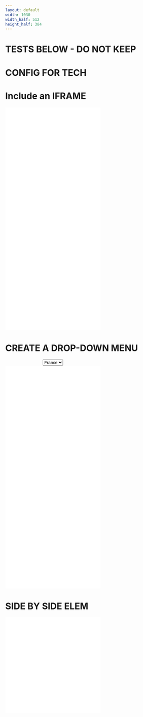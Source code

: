 ```yaml
---
layout: default
width: 1030
width_half: 512
height_half: 384
---
```

# TESTS BELOW - DO NOT KEEP

# CONFIG FOR TECH
<head>
  <style>
  .dropdown-wrapper > div {
    border: 1px solid;
  }
  .dropdown-wrapper-child {
    margin: auto;
    display: flex;
  }
  .dropdown-wrapper-child div {
    flex-grow: 1;
    width: 0;
  }
  .dropdown-wrapper {
    display: inline-block;
  }
  .box2 {
    display:inline-block;
  }
  </style>
</head>

# Include an IFRAME
<div>
  <iframe
    src="img/TimeSliderChoropleth.html"
    height="700"
    width="{{page.width}}"
    frameborder="0"
    scrolling="no"
  ></iframe>
</div>


# CREATE A DROP-DOWN MENU

<div class="dropdown-wrapper">
    <select class="dropdown-wrapper-child" id="TestDropdown">
        <option value="img/TimeSliderChoropleth.html">France</option>
        <option value="">Swiss</option>
    </select>
    <iframe id="diplay_drop" src="img/TimeSliderChoropleth.html" height="700" width="{{page.width}}" frameborder="0" scrolling="no"></iframe>
</div>
<script>
    function loadProjectImage() {
        var img = document.getElementById("diplay_drop");
        img.src = this.value;
        return false;
    }
document.getElementById("TestDropdown").onchange = loadProjectImage;
</script>

# SIDE BY SIDE ELEM

<div class="box2">
    <iframe src="img/TimeSliderChoropleth.html"
    frameborder="0" scrolling="no"
    width="{{page.width_half}}" height="{{page.height_half}}"
    align="left">
    </iframe>
</div>
<div class="box2">
    <iframe src="img/TimeSliderChoropleth.html"
    frameborder="0" scrolling="no"
    width="{{page.width_half}}"
    height="{{page.height_half}}" 
    align="left">
    </iframe>
</div>